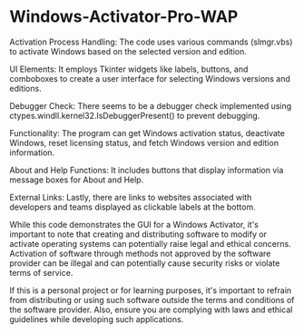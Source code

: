 # Windows-Activator-Pro-WAP

Activation Process Handling: The code uses various commands (slmgr.vbs) to activate Windows based on the selected version and edition.

UI Elements: It employs Tkinter widgets like labels, buttons, and comboboxes to create a user interface for selecting Windows versions and editions.

Debugger Check: There seems to be a debugger check implemented using ctypes.windll.kernel32.IsDebuggerPresent() to prevent debugging.

Functionality: The program can get Windows activation status, deactivate Windows, reset licensing status, and fetch Windows version and edition information.

About and Help Functions: It includes buttons that display information via message boxes for About and Help.

External Links: Lastly, there are links to websites associated with developers and teams displayed as clickable labels at the bottom.

While this code demonstrates the GUI for a Windows Activator, it's important to note that creating and distributing software to modify or activate operating systems can potentially raise legal and ethical concerns. Activation of software through methods not approved by the software provider can be illegal and can potentially cause security risks or violate terms of service.

If this is a personal project or for learning purposes, it's important to refrain from distributing or using such software outside the terms and conditions of the software provider. Also, ensure you are complying with laws and ethical guidelines while developing such applications.





